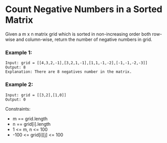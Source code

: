 # Count Negative Numbers in a Sorted Matrix

Given a m x n matrix grid which is sorted in non-increasing order both row-wise and column-wise, return the number of negative numbers in grid.

 

### Example 1:
```
Input: grid = [[4,3,2,-1],[3,2,1,-1],[1,1,-1,-2],[-1,-1,-2,-3]]
Output: 8
Explanation: There are 8 negatives number in the matrix.
```
### Example 2:
```
Input: grid = [[3,2],[1,0]]
Output: 0
```

Constraints:

* m == grid.length
* n == grid[i].length
* 1 <= m, n <= 100
* -100 <= grid[i][j] <= 100